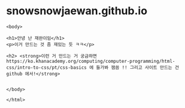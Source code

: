 # snowsnowjaewan.github.io
<html>
  <head>
    <meta charset = "utf-8">
    <title>재완이의사이트</title>
    </head>
    
    
    <body>
    
    <h1>안녕 난 재완이임</h1> 
    <p>이거 만드는 것 좀 재밌는 듯 ㅋㅋ</p>
    
    <h2> <strong>이런 거 만드는 거 궁금하면 https://ko.khanacademy.org/computing/computer-programming/html-css/intro-to-css/pt/css-basics 에 들가봐 잼씀 !! 그리고 사이트 만드는 건 github 에서!</strong>
    
    
    </body>
    
    </html>
